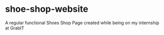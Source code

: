 # shoe-shop-website
 A regular functional Shoes Shop Page created while being on my internship at GrabIT
